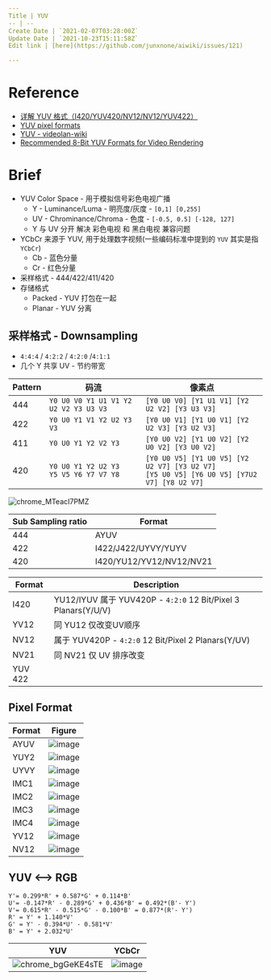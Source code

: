 ```yaml
---
Title | YUV
-- | --
Create Date | `2021-02-07T03:28:00Z`
Update Date | `2021-10-23T15:11:58Z`
Edit link | [here](https://github.com/junxnone/aiwiki/issues/121)

---
```

# Reference

- [详解 YUV 格式（I420/YUV420/NV12/NV12/YUV422）](https://www.jianshu.com/p/358bf8b7eacc)
- [YUV pixel formats](https://www.fourcc.org/yuv.php)
- [YUV - videolan-wiki](https://wiki.videolan.org/YUV#Semi-planar)
- [Recommended 8-Bit YUV Formats for Video Rendering](https://docs.microsoft.com/en-us/windows/win32/medfound/recommended-8-bit-yuv-formats-for-video-rendering)

# Brief
- YUV Color Space - 用于模拟信号彩色电视广播
  - Y - Luminance/Luma - 明亮度/灰度 - `[0,1] [0,255]`
  - UV - Chrominance/Chroma  - 色度 - `[-0.5, 0.5] [-128, 127]`
  - Y 与 UV 分开 解决 彩色电视 和 黑白电视 兼容问题
- YCbCr 来源于 YUV, 用于处理数字视频(一些编码标准中提到的 `YUV` 其实是指 `YCbCr`)
  - Cb - 蓝色分量
  - Cr - 红色分量
- 采样格式 - 444/422/411/420
- 存储格式
  - Packed  - YUV 打包在一起
  - Planar  - YUV 分离

## 采样格式 - Downsampling 
- `4:4:4` / `4:2:2` / `4:2:0` /`4:1:1`
- 几个 Y 共享 UV - 节约带宽



Pattern | 码流 | 像素点
-- | -- | --
444 | `Y0 U0 V0 Y1 U1 V1 Y2 U2 V2 Y3 U3 V3` | `[Y0 U0 V0] [Y1 U1 V1] [Y2 U2 V2] [Y3 U3 V3]`
422 | `Y0 U0 Y1 V1 Y2 U2 Y3 V3` | `[Y0 U0 V1] [Y1 U0 V1] [Y2 U2 V3] [Y3 U2 V3]`
411 | `Y0 U0 Y1 Y2 V2 Y3` | `[Y0 U0 V2] [Y1 U0 V2] [Y2 U0 V2] [Y3 U0 V2]`
420 | `Y0 U0 Y1 Y2 U2 Y3`<br>`Y5 V5 Y6 Y7 V7 Y8` | `[Y0 U0 V5] [Y1 U0 V5] [Y2 U2 V7] [Y3 U2 V7]`<br>`[Y5 U0 V5] [Y6 U0 V5] [Y7U2 V7] [Y8 U2 V7]`



![chrome_MTeacI7PMZ](https://user-images.githubusercontent.com/2216970/138546210-0a8b1aff-1feb-40c3-a7d0-dd6fbbcaddb0.png)

Sub Sampling ratio | Format
-- | --
444 | AYUV
422 | I422/J422/UYVY/YUYV
420 | I420/YU12/YV12/NV12/NV21


Format | Description | 
-- | --
I420 | YU12/IYUV 属于 YUV420P - `4:2:0` 12 Bit/Pixel 3 Planars(Y/U/V)
YV12 | 同 YU12 仅改变UV顺序
NV12 | 属于 YUV420P - `4:2:0` 12 Bit/Pixel 2 Planars(Y/UV)
NV21 | 同 NV21 仅 UV 排序改变
YUV 422 |



## Pixel Format

Format | Figure
-- | --
AYUV | ![image](https://user-images.githubusercontent.com/2216970/107135853-3ea53980-6939-11eb-9a29-e2b26c1e1b5e.png)
YUY2 | ![image](https://user-images.githubusercontent.com/2216970/107135859-48c73800-6939-11eb-95f2-e4853f4d5c11.png)
UYVY | ![image](https://user-images.githubusercontent.com/2216970/107135864-4e248280-6939-11eb-87ac-9094dedebd2b.png)
IMC1 | ![image](https://user-images.githubusercontent.com/2216970/107135878-63011600-6939-11eb-8199-b159b14b51a7.png)
IMC2 | ![image](https://user-images.githubusercontent.com/2216970/107135873-5c729e80-6939-11eb-9a29-03e3219f80cb.png)
IMC3 | ![image](https://user-images.githubusercontent.com/2216970/107135877-60062580-6939-11eb-81af-010b8dfe54b6.png)
IMC4 | ![image](https://user-images.githubusercontent.com/2216970/107135882-68f6f700-6939-11eb-9460-08bee6be9a2c.png)
YV12 | ![image](https://user-images.githubusercontent.com/2216970/107135890-81671180-6939-11eb-8f5b-475f76a5db9f.png)
NV12 | ![image](https://user-images.githubusercontent.com/2216970/107135891-83c96b80-6939-11eb-98c8-c121813f0d9c.png)

## YUV <--> RGB

```
Y'= 0.299*R' + 0.587*G' + 0.114*B'
U'= -0.147*R' - 0.289*G' + 0.436*B' = 0.492*(B'- Y')
V'= 0.615*R' - 0.515*G' - 0.100*B' = 0.877*(R'- Y')
R' = Y' + 1.140*V'
G' = Y' - 0.394*U' - 0.581*V'
B' = Y' + 2.032*U'
```


YUV | YCbCr
-- | --
![chrome_bgGeKE4sTE](https://user-images.githubusercontent.com/2216970/138547312-e9b4ba37-b027-4f72-b7e4-30e64ad9db57.png) | ![image](https://user-images.githubusercontent.com/2216970/138547293-a7617dbb-448b-4814-b3d8-d8a71cdcde77.png)
